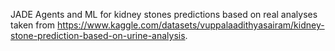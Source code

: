 JADE Agents and ML for kidney stones predictions based on real analyses taken from https://www.kaggle.com/datasets/vuppalaadithyasairam/kidney-stone-prediction-based-on-urine-analysis.
